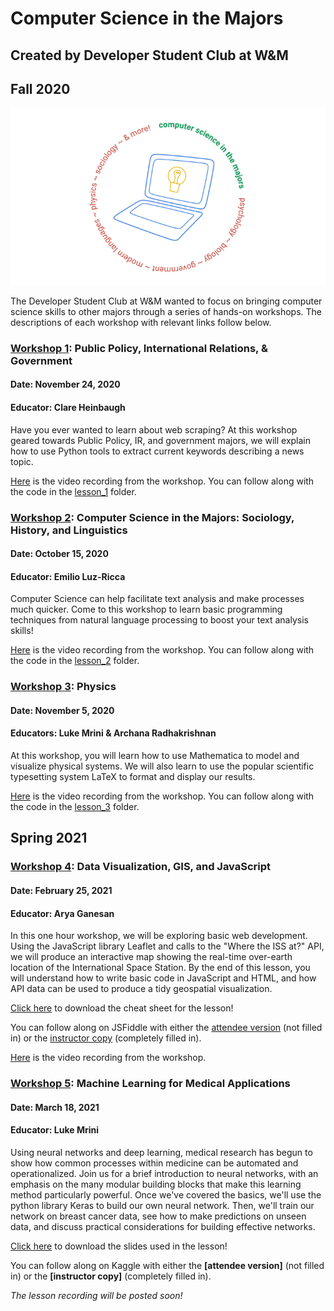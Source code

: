 # Computer Science in the Majors
## Created by Developer Student Club at W&M
## Fall 2020

![Computer science in the majors logo](Slide1.png)

The Developer Student Club at W&M wanted to focus on bringing computer science skills to other majors through a series of hands-on workshops. The descriptions of each workshop with relevant links follow below. 

### [Workshop 1](https://dsc.community.dev/events/details/developer-student-clubs-william-mary-presents-computer-science-in-the-majors-public-policy-international-relations-and-government/): Public Policy, International Relations, & Government
#### Date: November 24, 2020
#### Educator: Clare Heinbaugh
Have you ever wanted to learn about web scraping? At this workshop geared towards Public Policy, IR, and government majors, we will explain how to use Python tools to extract current keywords describing a news topic.

[Here](https://youtu.be/0747M5iBZR8) is the video recording from the workshop.
You can follow along with the code in the [lesson_1](https://github.com/developerstudentclubwm/cs_majors/tree/main/lesson_1) folder. 

### [Workshop 2](https://dsc.community.dev/events/details/developer-student-clubs-william-mary-presents-computer-science-in-the-majors-sociology-history-and-linguistics/): Computer Science in the Majors: Sociology, History, and Linguistics
#### Date: October 15, 2020
#### Educator: Emilio Luz-Ricca
Computer Science can help facilitate text analysis and make processes much quicker. Come to this workshop to learn basic programming techniques from natural language processing to boost your text analysis skills!

[Here](https://youtu.be/61b7A2tmnB4) is the video recording from the workshop.
You can follow along with the code in the [lesson_2](https://github.com/developerstudentclubwm/cs_majors/tree/main/lesson_2) folder. 

### [Workshop 3](https://dsc.community.dev/events/details/developer-student-clubs-william-mary-presents-computer-science-in-the-majors-physics/): Physics
#### Date: November 5, 2020
#### Educators: Luke Mrini & Archana Radhakrishnan
At this workshop, you will learn how to use Mathematica to model and visualize physical systems. We will also learn to use the popular scientific typesetting system LaTeX to format and display our results. 

[Here](https://youtu.be/677c-E-drZ8) is the video recording from the workshop.
You can follow along with the code in the [lesson_3](https://github.com/developerstudentclubwm/cs_majors/tree/main/lesson_3) folder. 

## Spring 2021

### [Workshop 4](https://dsc.community.dev/events/details/developer-student-clubs-william-mary-presents-data-visualization-gis-and-javascript/): Data Visualization, GIS, and JavaScript
#### Date: February 25, 2021
#### Educator: Arya Ganesan
In this one hour workshop, we will be exploring basic web development. Using the JavaScript library Leaflet and calls to the "Where the ISS at?" API, we will produce an interactive map showing the real-time over-earth location of the International Space Station. By the end of this lesson, you will understand how to write basic code in JavaScript and HTML, and how API data can be used to produce a tidy geospatial visualization.

[Click here](lesson_4/cheat_sheet.pdf) to download the cheat sheet for the lesson!

You can follow along on JSFiddle with either the [attendee version](https://jsfiddle.net/aganesan_/h4oysrkc/) (not filled in) or the [instructor copy](https://jsfiddle.net/aganesan_/2w6qtfyd/) (completely filled in).

[Here](https://www.youtube.com/watch?v=KaG9Injr9ps) is the video recording from the workshop.

### [Workshop 5](https://dsc.community.dev/events/details/developer-student-clubs-william-mary-presents-machine-learning-for-medical-applications/): Machine Learning for Medical Applications
#### Date: March 18, 2021
#### Educator: Luke Mrini
Using neural networks and deep learning, medical research has begun to show how common processes within medicine can be automated and operationalized. Join us for a brief introduction to neural networks, with an emphasis on the many modular building blocks that make this learning method particularly powerful. Once we've covered the basics, we'll use the python library Keras to build our own neural network. Then, we'll train our network on breast cancer data, see how to make predictions on unseen data, and discuss practical considerations for building effective networks.

[Click here](lesson_5/machine_learning_for_medical_applications_presentation.pdf) to download the slides used in the lesson!

You can follow along on Kaggle with either the **[attendee version]** (not filled in) or the **[instructor copy]** (completely filled in).

*The lesson recording will be posted soon!*

